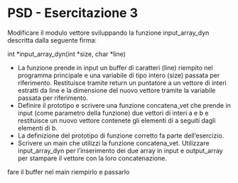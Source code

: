 # PSD - Esercitazione 3

Modificare il modulo vettore sviluppando la funzione input_array_dyn descritta dalla seguente firma:

int *input_array_dyn(int *size, char *line)

- La funzione prende in input un buffer di caratteri (line) riempito nel programma principale e una variabile di tipo intero (size) passata per riferimento. Restituisce tramite return un puntatore a un vettore di interi estratti da line e la dimensione del nuovo vettore tramite la variabile passata per riferimento.
- Definire il prototipo e scrivere una funzione concatena_vet che prende in input (come parametro della funzione) due vettori di interi a e b e restituisce un nuovo vettore contenete gli elementi di a seguiti dagli elementi di b.
- La definizione del prototipo di funzione corretto fa parte dell’esercizio.
- Scrivere un main che utilizzi la funzione concatena_vet. Utilizzare input_array_dyn per l’inserimento dei due array in input e output_array per stampare il vettore con la loro concatenazione.

fare il buffer nel main riempirlo e passarlo
